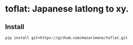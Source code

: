 # toflat: Japanese latlong to xy.

## Install

```
pip install git+https://github.com/mazarimono/toflat.git
```